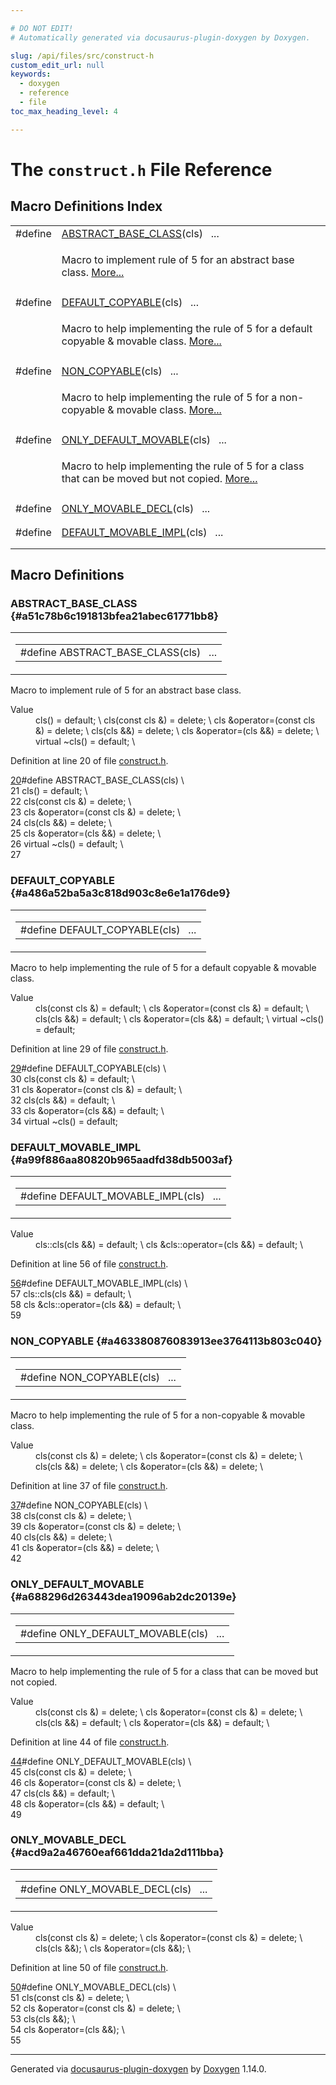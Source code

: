 ```yaml
---

# DO NOT EDIT!
# Automatically generated via docusaurus-plugin-doxygen by Doxygen.

slug: /api/files/src/construct-h
custom_edit_url: null
keywords:
  - doxygen
  - reference
  - file
toc_max_heading_level: 4

---
```


<div class="doxyPage">

# The `construct.h` File Reference



## Macro Definitions Index

<table class="doxyMembersIndex">

<tr class="doxyMemberIndexItem">
<td class="doxyMemberIndexItemType" align="left" valign="top">#define</td>
<td class="doxyMemberIndexItemName" align="left" valign="top"><a href="#a51c78b6c191813bfea21abec61771bb8">ABSTRACT_BASE_CLASS</a>(cls)&nbsp;&nbsp;&nbsp;...</td>
</tr>
<tr class="doxyMemberIndexDescription">
<td class="doxyMemberIndexDescriptionLeft"></td>
<td class="doxyMemberIndexDescriptionRight">
<p>Macro to implement rule of 5 for an abstract base class. <a href="#a51c78b6c191813bfea21abec61771bb8">More...</a></p>
</td>
</tr>
<tr class="doxyMemberIndexSeparator">
<td class="doxyMemberIndexSeparator" colspan="2"></td>
</tr>

<tr class="doxyMemberIndexItem">
<td class="doxyMemberIndexItemType" align="left" valign="top">#define</td>
<td class="doxyMemberIndexItemName" align="left" valign="top"><a href="#a486a52ba5a3c818d903c8e6e1a176de9">DEFAULT_COPYABLE</a>(cls)&nbsp;&nbsp;&nbsp;...</td>
</tr>
<tr class="doxyMemberIndexDescription">
<td class="doxyMemberIndexDescriptionLeft"></td>
<td class="doxyMemberIndexDescriptionRight">
<p>Macro to help implementing the rule of 5 for a default copyable &amp; movable class. <a href="#a486a52ba5a3c818d903c8e6e1a176de9">More...</a></p>
</td>
</tr>
<tr class="doxyMemberIndexSeparator">
<td class="doxyMemberIndexSeparator" colspan="2"></td>
</tr>

<tr class="doxyMemberIndexItem">
<td class="doxyMemberIndexItemType" align="left" valign="top">#define</td>
<td class="doxyMemberIndexItemName" align="left" valign="top"><a href="#a463380876083913ee3764113b803c040">NON_COPYABLE</a>(cls)&nbsp;&nbsp;&nbsp;...</td>
</tr>
<tr class="doxyMemberIndexDescription">
<td class="doxyMemberIndexDescriptionLeft"></td>
<td class="doxyMemberIndexDescriptionRight">
<p>Macro to help implementing the rule of 5 for a non-copyable &amp; movable class. <a href="#a463380876083913ee3764113b803c040">More...</a></p>
</td>
</tr>
<tr class="doxyMemberIndexSeparator">
<td class="doxyMemberIndexSeparator" colspan="2"></td>
</tr>

<tr class="doxyMemberIndexItem">
<td class="doxyMemberIndexItemType" align="left" valign="top">#define</td>
<td class="doxyMemberIndexItemName" align="left" valign="top"><a href="#a688296d263443dea19096ab2dc20139e">ONLY_DEFAULT_MOVABLE</a>(cls)&nbsp;&nbsp;&nbsp;...</td>
</tr>
<tr class="doxyMemberIndexDescription">
<td class="doxyMemberIndexDescriptionLeft"></td>
<td class="doxyMemberIndexDescriptionRight">
<p>Macro to help implementing the rule of 5 for a class that can be moved but not copied. <a href="#a688296d263443dea19096ab2dc20139e">More...</a></p>
</td>
</tr>
<tr class="doxyMemberIndexSeparator">
<td class="doxyMemberIndexSeparator" colspan="2"></td>
</tr>

<tr class="doxyMemberIndexItem">
<td class="doxyMemberIndexItemType" align="left" valign="top">#define</td>
<td class="doxyMemberIndexItemName" align="left" valign="top"><a href="#acd9a2a46760eaf661dda21da2d111bba">ONLY_MOVABLE_DECL</a>(cls)&nbsp;&nbsp;&nbsp;...</td>
</tr>
<tr class="doxyMemberIndexDescription">
<td class="doxyMemberIndexDescriptionLeft"></td>
<td class="doxyMemberIndexDescriptionRight">
</td>
</tr>
<tr class="doxyMemberIndexSeparator">
<td class="doxyMemberIndexSeparator" colspan="2"></td>
</tr>

<tr class="doxyMemberIndexItem">
<td class="doxyMemberIndexItemType" align="left" valign="top">#define</td>
<td class="doxyMemberIndexItemName" align="left" valign="top"><a href="#a99f886aa80820b965aadfd38db5003af">DEFAULT_MOVABLE_IMPL</a>(cls)&nbsp;&nbsp;&nbsp;...</td>
</tr>
<tr class="doxyMemberIndexDescription">
<td class="doxyMemberIndexDescriptionLeft"></td>
<td class="doxyMemberIndexDescriptionRight">
</td>
</tr>
<tr class="doxyMemberIndexSeparator">
<td class="doxyMemberIndexSeparator" colspan="2"></td>
</tr>

</table>


<div class="doxySectionDef">

## Macro Definitions

### ABSTRACT\_BASE\_CLASS {#a51c78b6c191813bfea21abec61771bb8}

<div class="doxyMemberItem">
<div class="doxyMemberProto">
<table class="doxyMemberLabels">
<tr class="doxyMemberLabels">
<td class="doxyMemberLabelsLeft">
<table class="doxyMemberName">
<tr>
<td class="doxyMemberName">#define ABSTRACT_BASE_CLASS(cls)&nbsp;&nbsp;&nbsp;...</td>
</tr>
</table>
</td>
</tr>
</table>
</div>
<div class="doxyMemberDoc">

<p>Macro to implement rule of 5 for an abstract base class.</p>

<dl class="doxySectionUser">
<dt>Value</dt>
<dd>
<div class="doxyVerbatim">    cls() = default;                              \
    cls(const cls &amp;) = delete;                    \
    cls &amp;operator=(const cls &amp;) = delete;         \
    cls(cls &amp;&amp;) = delete;                         \
    cls &amp;operator=(cls &amp;&amp;) = delete;              \
    virtual ~cls() = default;                     \
</div>
</dd>
</dl>

<p>Definition at line 20 of file <a href="/web-doxygen/docs/api/files/src/construct-h">construct.h</a>.</p>


<div class="doxyProgramListing">

<div class="doxyCodeLine"><span class="doxyLineNumber"><a href="#a51c78b6c191813bfea21abec61771bb8">20</a></span><span class="doxyLineContent"><span class="doxyHighlightPreprocessor">#define ABSTRACT_BASE_CLASS(cls)                  \</span></span></div>
<div class="doxyCodeLine"><span class="doxyLineNumber">21</span><span class="doxyLineContent"><span class="doxyHighlightPreprocessor">    cls() = default;                              \</span></span></div>
<div class="doxyCodeLine"><span class="doxyLineNumber">22</span><span class="doxyLineContent"><span class="doxyHighlightPreprocessor">    cls(const cls &amp;) = delete;                    \</span></span></div>
<div class="doxyCodeLine"><span class="doxyLineNumber">23</span><span class="doxyLineContent"><span class="doxyHighlightPreprocessor">    cls &amp;operator=(const cls &amp;) = delete;         \</span></span></div>
<div class="doxyCodeLine"><span class="doxyLineNumber">24</span><span class="doxyLineContent"><span class="doxyHighlightPreprocessor">    cls(cls &amp;&amp;) = delete;                         \</span></span></div>
<div class="doxyCodeLine"><span class="doxyLineNumber">25</span><span class="doxyLineContent"><span class="doxyHighlightPreprocessor">    cls &amp;operator=(cls &amp;&amp;) = delete;              \</span></span></div>
<div class="doxyCodeLine"><span class="doxyLineNumber">26</span><span class="doxyLineContent"><span class="doxyHighlightPreprocessor">    virtual ~cls() = default;                     \</span></span></div>
<div class="doxyCodeLine"><span class="doxyLineNumber">27</span></div>

</div>

</div>
</div>

### DEFAULT\_COPYABLE {#a486a52ba5a3c818d903c8e6e1a176de9}

<div class="doxyMemberItem">
<div class="doxyMemberProto">
<table class="doxyMemberLabels">
<tr class="doxyMemberLabels">
<td class="doxyMemberLabelsLeft">
<table class="doxyMemberName">
<tr>
<td class="doxyMemberName">#define DEFAULT_COPYABLE(cls)&nbsp;&nbsp;&nbsp;...</td>
</tr>
</table>
</td>
</tr>
</table>
</div>
<div class="doxyMemberDoc">

<p>Macro to help implementing the rule of 5 for a default copyable &amp; movable class.</p>

<dl class="doxySectionUser">
<dt>Value</dt>
<dd>
<div class="doxyVerbatim">    cls(const cls &amp;) = default;                   \
    cls &amp;operator=(const cls &amp;) = default;        \
    cls(cls &amp;&amp;) = default;                        \
    cls &amp;operator=(cls &amp;&amp;) = default;             \
    virtual ~cls() = default;
</div>
</dd>
</dl>

<p>Definition at line 29 of file <a href="/web-doxygen/docs/api/files/src/construct-h">construct.h</a>.</p>


<div class="doxyProgramListing">

<div class="doxyCodeLine"><span class="doxyLineNumber"><a href="#a486a52ba5a3c818d903c8e6e1a176de9">29</a></span><span class="doxyLineContent"><span class="doxyHighlightPreprocessor">#define DEFAULT_COPYABLE(cls)                     \</span></span></div>
<div class="doxyCodeLine"><span class="doxyLineNumber">30</span><span class="doxyLineContent"><span class="doxyHighlightPreprocessor">    cls(const cls &amp;) = default;                   \</span></span></div>
<div class="doxyCodeLine"><span class="doxyLineNumber">31</span><span class="doxyLineContent"><span class="doxyHighlightPreprocessor">    cls &amp;operator=(const cls &amp;) = default;        \</span></span></div>
<div class="doxyCodeLine"><span class="doxyLineNumber">32</span><span class="doxyLineContent"><span class="doxyHighlightPreprocessor">    cls(cls &amp;&amp;) = default;                        \</span></span></div>
<div class="doxyCodeLine"><span class="doxyLineNumber">33</span><span class="doxyLineContent"><span class="doxyHighlightPreprocessor">    cls &amp;operator=(cls &amp;&amp;) = default;             \</span></span></div>
<div class="doxyCodeLine"><span class="doxyLineNumber">34</span><span class="doxyLineContent"><span class="doxyHighlightPreprocessor">    virtual ~cls() = default;</span></span></div>

</div>

</div>
</div>

### DEFAULT\_MOVABLE\_IMPL {#a99f886aa80820b965aadfd38db5003af}

<div class="doxyMemberItem">
<div class="doxyMemberProto">
<table class="doxyMemberLabels">
<tr class="doxyMemberLabels">
<td class="doxyMemberLabelsLeft">
<table class="doxyMemberName">
<tr>
<td class="doxyMemberName">#define DEFAULT_MOVABLE_IMPL(cls)&nbsp;&nbsp;&nbsp;...</td>
</tr>
</table>
</td>
</tr>
</table>
</div>
<div class="doxyMemberDoc">



<dl class="doxySectionUser">
<dt>Value</dt>
<dd>
<div class="doxyVerbatim">    cls::cls(cls &amp;&amp;) = default;                   \
    cls &amp;cls::operator=(cls &amp;&amp;) = default;        \
</div>
</dd>
</dl>

<p>Definition at line 56 of file <a href="/web-doxygen/docs/api/files/src/construct-h">construct.h</a>.</p>


<div class="doxyProgramListing">

<div class="doxyCodeLine"><span class="doxyLineNumber"><a href="#a99f886aa80820b965aadfd38db5003af">56</a></span><span class="doxyLineContent"><span class="doxyHighlightPreprocessor">#define DEFAULT_MOVABLE_IMPL(cls)                 \</span></span></div>
<div class="doxyCodeLine"><span class="doxyLineNumber">57</span><span class="doxyLineContent"><span class="doxyHighlightPreprocessor">    cls::cls(cls &amp;&amp;) = default;                   \</span></span></div>
<div class="doxyCodeLine"><span class="doxyLineNumber">58</span><span class="doxyLineContent"><span class="doxyHighlightPreprocessor">    cls &amp;cls::operator=(cls &amp;&amp;) = default;        \</span></span></div>
<div class="doxyCodeLine"><span class="doxyLineNumber">59</span></div>

</div>

</div>
</div>

### NON\_COPYABLE {#a463380876083913ee3764113b803c040}

<div class="doxyMemberItem">
<div class="doxyMemberProto">
<table class="doxyMemberLabels">
<tr class="doxyMemberLabels">
<td class="doxyMemberLabelsLeft">
<table class="doxyMemberName">
<tr>
<td class="doxyMemberName">#define NON_COPYABLE(cls)&nbsp;&nbsp;&nbsp;...</td>
</tr>
</table>
</td>
</tr>
</table>
</div>
<div class="doxyMemberDoc">

<p>Macro to help implementing the rule of 5 for a non-copyable &amp; movable class.</p>

<dl class="doxySectionUser">
<dt>Value</dt>
<dd>
<div class="doxyVerbatim">    cls(const cls &amp;) = delete;                    \
    cls &amp;operator=(const cls &amp;) = delete;         \
    cls(cls &amp;&amp;) = delete;                         \
    cls &amp;operator=(cls &amp;&amp;) = delete;              \
</div>
</dd>
</dl>

<p>Definition at line 37 of file <a href="/web-doxygen/docs/api/files/src/construct-h">construct.h</a>.</p>


<div class="doxyProgramListing">

<div class="doxyCodeLine"><span class="doxyLineNumber"><a href="#a463380876083913ee3764113b803c040">37</a></span><span class="doxyLineContent"><span class="doxyHighlightPreprocessor">#define NON_COPYABLE(cls)                         \</span></span></div>
<div class="doxyCodeLine"><span class="doxyLineNumber">38</span><span class="doxyLineContent"><span class="doxyHighlightPreprocessor">    cls(const cls &amp;) = delete;                    \</span></span></div>
<div class="doxyCodeLine"><span class="doxyLineNumber">39</span><span class="doxyLineContent"><span class="doxyHighlightPreprocessor">    cls &amp;operator=(const cls &amp;) = delete;         \</span></span></div>
<div class="doxyCodeLine"><span class="doxyLineNumber">40</span><span class="doxyLineContent"><span class="doxyHighlightPreprocessor">    cls(cls &amp;&amp;) = delete;                         \</span></span></div>
<div class="doxyCodeLine"><span class="doxyLineNumber">41</span><span class="doxyLineContent"><span class="doxyHighlightPreprocessor">    cls &amp;operator=(cls &amp;&amp;) = delete;              \</span></span></div>
<div class="doxyCodeLine"><span class="doxyLineNumber">42</span></div>

</div>

</div>
</div>

### ONLY\_DEFAULT\_MOVABLE {#a688296d263443dea19096ab2dc20139e}

<div class="doxyMemberItem">
<div class="doxyMemberProto">
<table class="doxyMemberLabels">
<tr class="doxyMemberLabels">
<td class="doxyMemberLabelsLeft">
<table class="doxyMemberName">
<tr>
<td class="doxyMemberName">#define ONLY_DEFAULT_MOVABLE(cls)&nbsp;&nbsp;&nbsp;...</td>
</tr>
</table>
</td>
</tr>
</table>
</div>
<div class="doxyMemberDoc">

<p>Macro to help implementing the rule of 5 for a class that can be moved but not copied.</p>

<dl class="doxySectionUser">
<dt>Value</dt>
<dd>
<div class="doxyVerbatim">    cls(const cls &amp;) = delete;                    \
    cls &amp;operator=(const cls &amp;) = delete;         \
    cls(cls &amp;&amp;) = default;                        \
    cls &amp;operator=(cls &amp;&amp;) = default;             \
</div>
</dd>
</dl>

<p>Definition at line 44 of file <a href="/web-doxygen/docs/api/files/src/construct-h">construct.h</a>.</p>


<div class="doxyProgramListing">

<div class="doxyCodeLine"><span class="doxyLineNumber"><a href="#a688296d263443dea19096ab2dc20139e">44</a></span><span class="doxyLineContent"><span class="doxyHighlightPreprocessor">#define ONLY_DEFAULT_MOVABLE(cls)                 \</span></span></div>
<div class="doxyCodeLine"><span class="doxyLineNumber">45</span><span class="doxyLineContent"><span class="doxyHighlightPreprocessor">    cls(const cls &amp;) = delete;                    \</span></span></div>
<div class="doxyCodeLine"><span class="doxyLineNumber">46</span><span class="doxyLineContent"><span class="doxyHighlightPreprocessor">    cls &amp;operator=(const cls &amp;) = delete;         \</span></span></div>
<div class="doxyCodeLine"><span class="doxyLineNumber">47</span><span class="doxyLineContent"><span class="doxyHighlightPreprocessor">    cls(cls &amp;&amp;) = default;                        \</span></span></div>
<div class="doxyCodeLine"><span class="doxyLineNumber">48</span><span class="doxyLineContent"><span class="doxyHighlightPreprocessor">    cls &amp;operator=(cls &amp;&amp;) = default;             \</span></span></div>
<div class="doxyCodeLine"><span class="doxyLineNumber">49</span></div>

</div>

</div>
</div>

### ONLY\_MOVABLE\_DECL {#acd9a2a46760eaf661dda21da2d111bba}

<div class="doxyMemberItem">
<div class="doxyMemberProto">
<table class="doxyMemberLabels">
<tr class="doxyMemberLabels">
<td class="doxyMemberLabelsLeft">
<table class="doxyMemberName">
<tr>
<td class="doxyMemberName">#define ONLY_MOVABLE_DECL(cls)&nbsp;&nbsp;&nbsp;...</td>
</tr>
</table>
</td>
</tr>
</table>
</div>
<div class="doxyMemberDoc">



<dl class="doxySectionUser">
<dt>Value</dt>
<dd>
<div class="doxyVerbatim">    cls(const cls &amp;) = delete;                    \
    cls &amp;operator=(const cls &amp;) = delete;         \
    cls(cls &amp;&amp;);                                  \
    cls &amp;operator=(cls &amp;&amp;);                       \
</div>
</dd>
</dl>

<p>Definition at line 50 of file <a href="/web-doxygen/docs/api/files/src/construct-h">construct.h</a>.</p>


<div class="doxyProgramListing">

<div class="doxyCodeLine"><span class="doxyLineNumber"><a href="#acd9a2a46760eaf661dda21da2d111bba">50</a></span><span class="doxyLineContent"><span class="doxyHighlightPreprocessor">#define ONLY_MOVABLE_DECL(cls)                    \</span></span></div>
<div class="doxyCodeLine"><span class="doxyLineNumber">51</span><span class="doxyLineContent"><span class="doxyHighlightPreprocessor">    cls(const cls &amp;) = delete;                    \</span></span></div>
<div class="doxyCodeLine"><span class="doxyLineNumber">52</span><span class="doxyLineContent"><span class="doxyHighlightPreprocessor">    cls &amp;operator=(const cls &amp;) = delete;         \</span></span></div>
<div class="doxyCodeLine"><span class="doxyLineNumber">53</span><span class="doxyLineContent"><span class="doxyHighlightPreprocessor">    cls(cls &amp;&amp;);                                  \</span></span></div>
<div class="doxyCodeLine"><span class="doxyLineNumber">54</span><span class="doxyLineContent"><span class="doxyHighlightPreprocessor">    cls &amp;operator=(cls &amp;&amp;);                       \</span></span></div>
<div class="doxyCodeLine"><span class="doxyLineNumber">55</span></div>

</div>

</div>
</div>

</div>

<hr/>

<p class="doxyGeneratedBy">Generated via <a href="https://github.com/xpack/docusaurus-plugin-doxygen">docusaurus-plugin-doxygen</a> by <a href="https://www.doxygen.nl">Doxygen</a> 1.14.0.</p>

</div>
